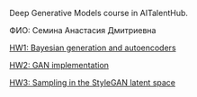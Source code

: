 Deep Generative Models course in AITalentHub.

ФИО: Семина Анастасия Дмитриевна

[HW1: Bayesian generation and autoencoders](https://github.com/sad-bkt/deep_generative_models_course/tree/hw1/HW1)

[HW2: GAN implementation](https://github.com/sad-bkt/deep_generative_models_course/tree/hw2)

[HW3: Sampling in the StyleGAN latent space](https://github.com/sad-bkt/deep_generative_models_course/tree/hw3)
